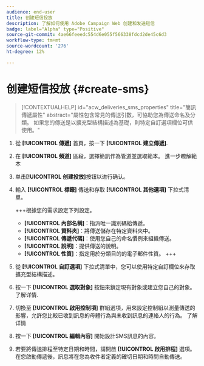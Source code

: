 ```yaml
---
audience: end-user
title: 创建短信投放
description: 了解如何使用 Adobe Campaign Web 创建和发送短信
badge: label="Alpha" type="Positive"
source-git-commit: 4ae66feeedc554d6e055f566338fdcd2de45c6d3
workflow-type: tm+mt
source-wordcount: '276'
ht-degree: 12%

---
```


# 创建短信投放 {#create-sms}

>[!CONTEXTUALHELP]
>id="acw_deliveries_sms_properties"
>title="簡訊傳遞屬性"
>abstract="屬性包含常見的傳送引數，可協助您為傳送命名及分類。 如果您的傳送是以擴充型結構描述為基礎，則特定自訂選項欄位可供使用。"

1. 從 **[!UICONTROL 傳遞]** 首頁，按一下 **[!UICONTROL 建立傳遞]**.

1. 在 **[!UICONTROL 頻道]** 區段，選擇簡訊作為管道並選取範本。 進一步瞭解範本

1. 单击&#x200B;**[!UICONTROL 创建投放]**&#x200B;按钮以进行确认。

1. 輸入 **[!UICONTROL 標籤]** 傳送和存取 **[!UICONTROL 其他選項]** 下拉式清單。

   +++根據您的需求設定下列設定。
   * **[!UICONTROL 內部名稱]**：指派唯一識別碼給傳遞。
   * **[!UICONTROL 資料夾]**：將傳送儲存在特定資料夾中。
   * **[!UICONTROL 傳遞代碼]**：使用您自己的命名慣例來組織傳送。
   * **[!UICONTROL 說明]**：提供傳送的說明。
   * **[!UICONTROL 性質]**：指定用於分類目的的電子郵件性質。
+++

1. 從 **[!UICONTROL 自訂選項]** 下拉式清單中，您可以使用特定自訂欄位來存取擴充型結構描述。

1. 按一下 **[!UICONTROL 選取對象]** 按鈕來鎖定現有對象或建立您自己的對象。 了解详情.

1. 切換至 **[!UICONTROL 啟用控制項]** 群組選項，用來設定控制組以測量傳送的影響，允許您比較已收到訊息的母體行為與未收到訊息的連絡人的行為。 了解详情

1. 按一下 **[!UICONTROL 編輯內容]** 開始設計SMS訊息的內容。

1. 若要將傳送排程至特定日期和時間，請開啟 **[!UICONTROL 啟用排程]** 選項。 在您啟動傳遞後，訊息將在您為收件者定義的確切日期和時間自動傳送。

